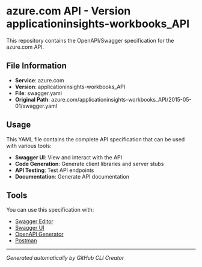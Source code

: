 # azure.com API - Version applicationinsights-workbooks_API

This repository contains the OpenAPI/Swagger specification for the azure.com API.

## File Information

- **Service**: azure.com
- **Version**: applicationinsights-workbooks_API
- **File**: swagger.yaml
- **Original Path**: azure.com/applicationinsights-workbooks_API/2015-05-01/swagger.yaml

## Usage

This YAML file contains the complete API specification that can be used with various tools:

- **Swagger UI**: View and interact with the API
- **Code Generation**: Generate client libraries and server stubs
- **API Testing**: Test API endpoints
- **Documentation**: Generate API documentation

## Tools

You can use this specification with:

- [Swagger Editor](https://editor.swagger.io/)
- [Swagger UI](https://swagger.io/tools/swagger-ui/)
- [OpenAPI Generator](https://openapi-generator.tech/)
- [Postman](https://www.postman.com/)

---

*Generated automatically by GitHub CLI Creator*
